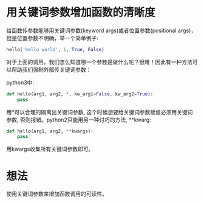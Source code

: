 # 用关键词参数增加函数的清晰度

给函数传参数能够用关键词参数(keyword args)或者位置参数(positional args)，但是位置参数不明确，举一个简单例子:

```python
hello('hello world', 1, True, False)
```

对于上面的调用，我们怎么知道哪一个参数是做什么呢？很难！因此有一种方法可以帮助我们强制外部传关键词参数：

python3中:

```python
def hello(arg1, arg2, *, kw_arg1=False, kw_arg2=True):
    pass
```

用\*可以合理的隔离出关键词参数, 这个时候想要给关键词参数赋值必须用关键词参数, 否则报错。python2只能用另一种讨巧的方法, \*\*kwarg:

```python
def hello(arg1, arg2, **kwargs):
    pass
```

用kwargs收集所有关键词参数即可。

# 想法

使用关键词参数来增加函数调用的可读性。
